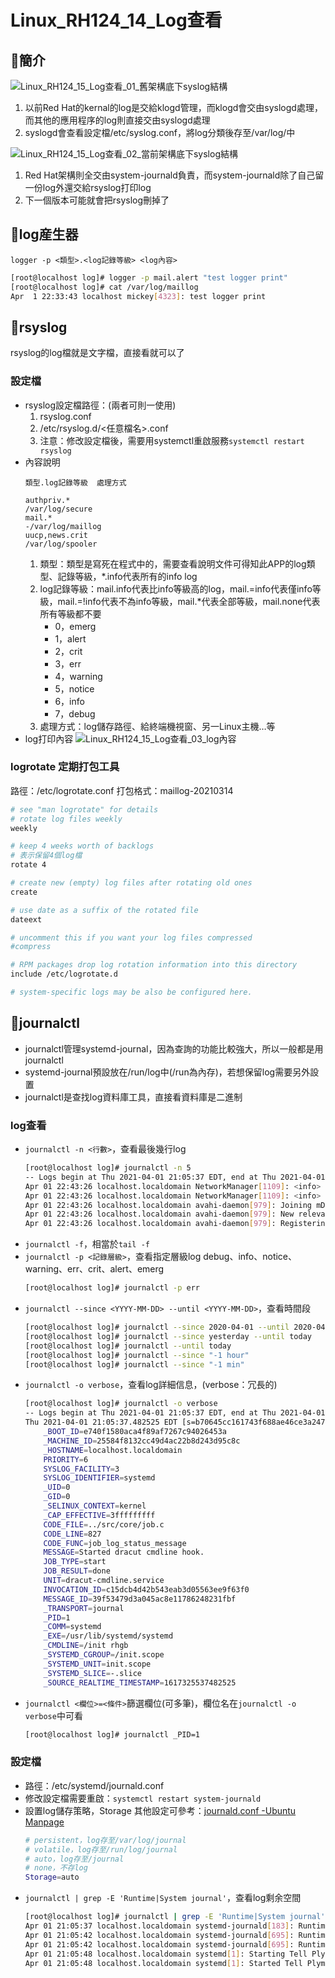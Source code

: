 # Linux_RH124_14_Log查看
## 🐧簡介
![Linux_RH124_15_Log查看_01_舊架構底下syslog結構](https://github.com/MickeyHuang233/CodingStudyNote/blob/main/03_Linux/%F0%9F%90%A7RH124/images/Linux_RH124_15_Log%E6%9F%A5%E7%9C%8B_01_%E8%88%8A%E6%9E%B6%E6%A7%8B%E5%BA%95%E4%B8%8Bsyslog%E7%B5%90%E6%A7%8B.png?raw=true)
1. 以前Red Hat的kernal的log是交給klogd管理，而klogd會交由syslogd處理，而其他的應用程序的log則直接交由syslogd處理
2. syslogd會查看設定檔/etc/syslog.conf，將log分類後存至/var/log/中

![Linux_RH124_15_Log查看_02_當前架構底下syslog結構](https://github.com/MickeyHuang233/CodingStudyNote/blob/main/03_Linux/%F0%9F%90%A7RH124/images/Linux_RH124_15_Log%E6%9F%A5%E7%9C%8B_02_%E7%95%B6%E5%89%8D%E6%9E%B6%E6%A7%8B%E5%BA%95%E4%B8%8Bsyslog%E7%B5%90%E6%A7%8B.png?raw=true)
1. Red Hat架構則全交由system-journald負責，而system-journald除了自己留一份log外還交給rsyslog打印log
2. 下一個版本可能就會把rsyslog刪掉了

## 🐧log産生器
`logger -p <類型>.<log記錄等級> <log內容>`
```bash
[root@localhost log]# logger -p mail.alert "test logger print"
[root@localhost log]# cat /var/log/maillog
Apr  1 22:33:43 localhost mickey[4323]: test logger print
```

## 🐧rsyslog
rsyslog的log檔就是文字檔，直接看就可以了

### 設定檔
- rsyslog設定檔路徑：(兩者可則一使用)
	1. rsyslog.conf
	2. /etc/rsyslog.d/\<任意檔名\>.conf
	3. 注意：修改設定檔後，需要用systemctl重啟服務`systemctl restart rsyslog`
- 內容說明
	```
	類型.log記錄等級	處理方式
	
	authpriv.*                                              /var/log/secure
	mail.*                                                  -/var/log/maillog
	uucp,news.crit                                          /var/log/spooler
	```
	1. 類型：類型是寫死在程式中的，需要查看說明文件可得知此APP的log類型、記錄等級，\*.info代表所有的info log
	2. log記錄等級：mail.info代表比info等級高的log，mail.=info代表僅info等級，mail.=!info代表不為info等級，mail.\*代表全部等級，mail.none代表所有等級都不要
		- 0，emerg
		- 1，alert
		- 2，crit
		- 3，err
		- 4，warning 
		- 5，notice
		- 6，info
		- 7，debug
	3. 處理方式：log儲存路徑、給終端機視窗、另一Linux主機…等
- log打印內容
	![Linux_RH124_15_Log查看_03_log內容](https://github.com/MickeyHuang233/CodingStudyNote/blob/main/03_Linux/%F0%9F%90%A7RH124/images/Linux_RH124_15_Log%E6%9F%A5%E7%9C%8B_03_log%E5%85%A7%E5%AE%B9.png?raw=true)

### logrotate 定期打包工具
路徑：/etc/logrotate.conf
打包格式：maillog-20210314
```bash
# see "man logrotate" for details
# rotate log files weekly
weekly

# keep 4 weeks worth of backlogs
# 表示保留4個log檔
rotate 4

# create new (empty) log files after rotating old ones
create

# use date as a suffix of the rotated file
dateext

# uncomment this if you want your log files compressed
#compress

# RPM packages drop log rotation information into this directory
include /etc/logrotate.d

# system-specific logs may be also be configured here.
```

## 🐧journalctl
- journalctl管理systemd-journal，因為查詢的功能比較強大，所以一般都是用journalctl
- systemd-journal預設放在/run/log中(/run為內存)，若想保留log需要另外設置
- journalctl是查找log資料庫工具，直接看資料庫是二進制

### log查看
- `journalctl -n <行數>`，查看最後幾行log
	```bash
	[root@localhost log]# journalctl -n 5
	-- Logs begin at Thu 2021-04-01 21:05:37 EDT, end at Thu 2021-04-01 22:43:26 EDT. --
	Apr 01 22:43:26 localhost.localdomain NetworkManager[1109]: <info>  [1617331406.9728] device>
	Apr 01 22:43:26 localhost.localdomain NetworkManager[1109]: <info>  [1617331406.9735] dhcp4 >
	Apr 01 22:43:26 localhost.localdomain avahi-daemon[979]: Joining mDNS multicast group on int>
	Apr 01 22:43:26 localhost.localdomain avahi-daemon[979]: New relevant interface enp0s8.IPv6 >
	Apr 01 22:43:26 localhost.localdomain avahi-daemon[979]: Registering new address record for >
	```
- `journalctl -f`，相當於`tail -f`
- `journalctl -p <記錄層級>`，查看指定層級log
	debug、info、notice、warning、err、crit、alert、emerg
	```bash
	[root@localhost log]# journalctl -p err
	```
- `journalctl --since <YYYY-MM-DD> --until <YYYY-MM-DD>`，查看時間段
	```bash
	[root@localhost log]# journalctl --since 2020-04-01 --until 2020-04-05
	[root@localhost log]# journalctl --since yesterday --until today
	[root@localhost log]# journalctl --until today
	[root@localhost log]# journalctl --since "-1 hour"
	[root@localhost log]# journalctl --since "-1 min"
	```
- `journalctl -o verbose`，查看log詳細信息，(verbose：冗長的)
	```bash
	[root@localhost log]# journalctl -o verbose
	-- Logs begin at Thu 2021-04-01 21:05:37 EDT, end at Thu 2021-04-01 23:16:56 EDT. --
	Thu 2021-04-01 21:05:37.482525 EDT [s=b70645cc161743f688ae46ce3a247ae6;i=194;b=e740f1580aca4>
		_BOOT_ID=e740f1580aca4f89af7267c94026453a
		_MACHINE_ID=25584f8132cc49d4ac22b8d243d95c8c
		_HOSTNAME=localhost.localdomain
		PRIORITY=6
		SYSLOG_FACILITY=3
		SYSLOG_IDENTIFIER=systemd
		_UID=0
		_GID=0
		_SELINUX_CONTEXT=kernel
		_CAP_EFFECTIVE=3fffffffff
		CODE_FILE=../src/core/job.c
		CODE_LINE=827
		CODE_FUNC=job_log_status_message
		MESSAGE=Started dracut cmdline hook.
		JOB_TYPE=start
		JOB_RESULT=done
		UNIT=dracut-cmdline.service
		INVOCATION_ID=c15dcb4d42b543eab3d05563ee9f63f0
		MESSAGE_ID=39f53479d3a045ac8e11786248231fbf
		_TRANSPORT=journal
		_PID=1
		_COMM=systemd
		_EXE=/usr/lib/systemd/systemd
		_CMDLINE=/init rhgb
		_SYSTEMD_CGROUP=/init.scope
		_SYSTEMD_UNIT=init.scope
		_SYSTEMD_SLICE=-.slice
		_SOURCE_REALTIME_TIMESTAMP=1617325537482525
	```
- `journalctl <欄位>=<條件>`篩選欄位(可多筆)，欄位名在`journalctl -o verbose`中可看
	```bash
	[root@localhost log]# journalctl _PID=1
	```

### 設定檔
- 路徑：/etc/systemd/journald.conf
- 修改設定檔需要重啟：`systemctl restart system-journald`
- 設置log儲存策略，Storage
	其他設定可參考：[journald.conf -Ubuntu Manpage](http://manpages.ubuntu.com/manpages/bionic/zh_TW/man5/journald.conf.5.html)
	```bash
	# persistent，log存至/var/log/journal
	# volatile，log存至/run/log/journal
	# auto，log存至/journal
	# none，不存log
	Storage=auto
	```
- `journalctl | grep -E 'Runtime|System journal'`，查看log剩余空間
	```bash
	[root@localhost log]# journalctl | grep -E 'Runtime|System journal'
	Apr 01 21:05:37 localhost.localdomain systemd-journald[183]: Runtime journal (/run/log/journal/25584f8132cc49d4ac22b8d243d95c8c) is 8.0M, max 189.0M, 181.0M free.
	Apr 01 21:05:42 localhost.localdomain systemd-journald[695]: Runtime journal (/run/log/journal/25584f8132cc49d4ac22b8d243d95c8c) is 8.0M, max 189.0M, 181.0M free.
	Apr 01 21:05:42 localhost.localdomain systemd-journald[695]: Runtime journal (/run/log/journal/25584f8132cc49d4ac22b8d243d95c8c) is 8.0M, max 189.0M, 181.0M free.
	Apr 01 21:05:48 localhost.localdomain systemd[1]: Starting Tell Plymouth To Write Out Runtime Data...
	Apr 01 21:05:48 localhost.localdomain systemd[1]: Started Tell Plymouth To Write Out Runtime Data.
	```


